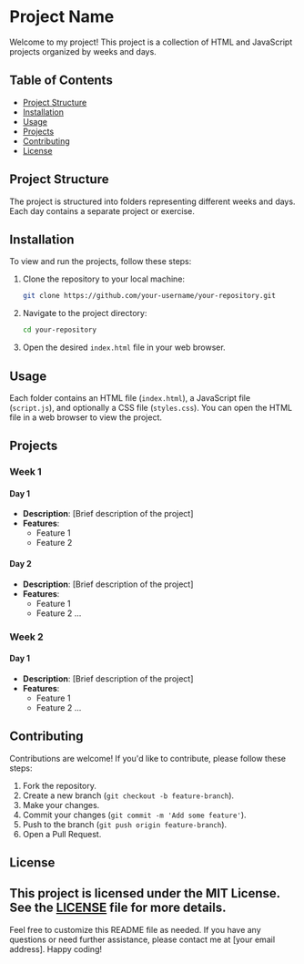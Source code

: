 # Project Name
Welcome to my project! This project is a collection of HTML and JavaScript projects organized by weeks and days.
## Table of Contents
- [Project Structure](#project-structure)
- [Installation](#installation)
- [Usage](#usage)
- [Projects](#projects)
- [Contributing](#contributing)
- [License](#license)
## Project Structure
The project is structured into folders representing different weeks and days. Each day contains a separate project or exercise.

## Installation
To view and run the projects, follow these steps:
1. Clone the repository to your local machine:
    ```bash
    git clone https://github.com/your-username/your-repository.git
    ```
2. Navigate to the project directory:
    ```bash
    cd your-repository
    ```
3. Open the desired `index.html` file in your web browser.
## Usage
Each folder contains an HTML file (`index.html`), a JavaScript file (`script.js`), and optionally a CSS file (`styles.css`). You can open the HTML file in a web browser to view the project.
## Projects
### Week 1
#### Day 1
- **Description**: [Brief description of the project]
- **Features**:
  - Feature 1
  - Feature 2
#### Day 2
- **Description**: [Brief description of the project]
- **Features**:
  - Feature 1
  - Feature 2
...
### Week 2
#### Day 1
- **Description**: [Brief description of the project]
- **Features**:
  - Feature 1
  - Feature 2
...
## Contributing
Contributions are welcome! If you'd like to contribute, please follow these steps:
1. Fork the repository.
2. Create a new branch (`git checkout -b feature-branch`).
3. Make your changes.
4. Commit your changes (`git commit -m 'Add some feature'`).
5. Push to the branch (`git push origin feature-branch`).
6. Open a Pull Request.
## License
This project is licensed under the MIT License. See the [LICENSE](LICENSE) file for more details.
---
Feel free to customize this README file as needed. If you have any questions or need further assistance, please contact me at [your email address].
Happy coding!















